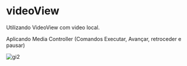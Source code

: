 # videoView
Utilizando VideoView com video local.

Aplicando Media Controller (Comandos Executar, Avançar, retroceder e pausar)

![gi2](https://user-images.githubusercontent.com/39272194/50981243-ac27d700-14e1-11e9-9e25-6cdd3429d052.gif)
